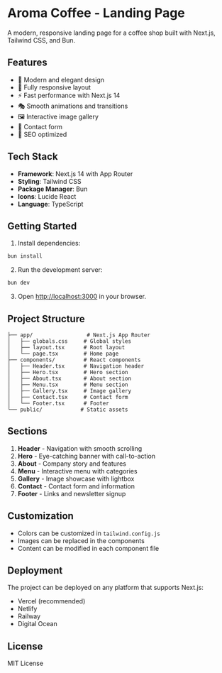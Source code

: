 # Aroma Coffee - Landing Page

A modern, responsive landing page for a coffee shop built with Next.js, Tailwind CSS, and Bun.

## Features

- 🎨 Modern and elegant design
- 📱 Fully responsive layout
- ⚡ Fast performance with Next.js 14
- 🎭 Smooth animations and transitions
- 🖼️ Interactive image gallery
- 📧 Contact form
- 🎯 SEO optimized

## Tech Stack

- **Framework**: Next.js 14 with App Router
- **Styling**: Tailwind CSS
- **Package Manager**: Bun
- **Icons**: Lucide React
- **Language**: TypeScript

## Getting Started

1. Install dependencies:
```bash
bun install
```

2. Run the development server:
```bash
bun dev
```

3. Open [http://localhost:3000](http://localhost:3000) in your browser.

## Project Structure

```
├── app/                 # Next.js App Router
│   ├── globals.css     # Global styles
│   ├── layout.tsx      # Root layout
│   └── page.tsx        # Home page
├── components/         # React components
│   ├── Header.tsx      # Navigation header
│   ├── Hero.tsx        # Hero section
│   ├── About.tsx       # About section
│   ├── Menu.tsx        # Menu section
│   ├── Gallery.tsx     # Image gallery
│   ├── Contact.tsx     # Contact form
│   └── Footer.tsx      # Footer
└── public/            # Static assets
```

## Sections

1. **Header** - Navigation with smooth scrolling
2. **Hero** - Eye-catching banner with call-to-action
3. **About** - Company story and features
4. **Menu** - Interactive menu with categories
5. **Gallery** - Image showcase with lightbox
6. **Contact** - Contact form and information
7. **Footer** - Links and newsletter signup

## Customization

- Colors can be customized in `tailwind.config.js`
- Images can be replaced in the components
- Content can be modified in each component file

## Deployment

The project can be deployed on any platform that supports Next.js:

- Vercel (recommended)
- Netlify
- Railway
- Digital Ocean

## License

MIT License
